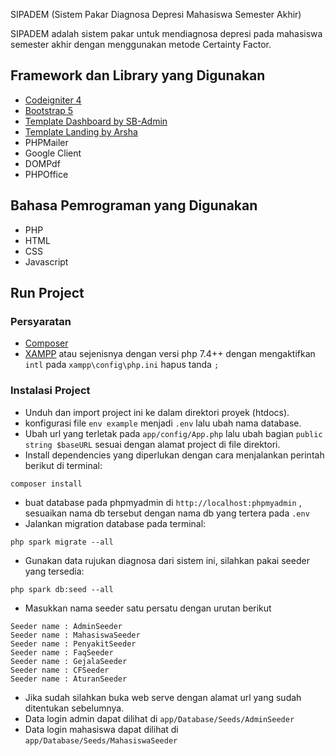 SIPADEM (Sistem Pakar Diagnosa Depresi Mahasiswa Semester Akhir)

SIPADEM adalah sistem pakar untuk mendiagnosa depresi pada mahasiswa semester akhir dengan menggunakan metode Certainty Factor. 

## Framework dan Library yang Digunakan
- [Codeigniter 4](https://codeigniter.com/)
- [Bootstrap 5](https://getbootstrap.com/)
- [Template Dashboard by SB-Admin](https://startbootstrap.com/theme/sb-admin-2)
- [Template Landing by Arsha](https://bootstrapmade.com/arsha-free-bootstrap-html-template-corporate/)
- PHPMailer
- Google Client
- DOMPdf
- PHPOffice

## Bahasa Pemrograman yang Digunakan
- PHP
- HTML
- CSS
- Javascript

## Run Project
### Persyaratan
- [Composer](https://getcomposer.org/)
- [XAMPP](https://www.apachefriends.org/download.html) atau sejenisnya dengan versi php 7.4++ dengan mengaktifkan ``intl`` pada ``xampp\config\php.ini`` hapus tanda `` ; ``

### Instalasi Project
- Unduh dan import project ini ke dalam direktori proyek (htdocs).
- konfigurasi file ``env example`` menjadi ``.env`` lalu ubah nama database.
- Ubah url yang terletak pada ``app/config/App.php`` lalu ubah bagian ``public string $baseURL`` sesuai dengan alamat project di file direktori.
- Install dependencies yang diperlukan dengan cara menjalankan perintah berikut di terminal:
```code
composer install
```
- buat database pada phpmyadmin di ``http://localhost:phpmyadmin`` , sesuaikan nama db tersebut dengan nama db yang tertera pada ``.env``
- Jalankan migration database pada terminal:
```code
php spark migrate --all
```
- Gunakan data rujukan diagnosa dari sistem ini, silahkan pakai seeder yang tersedia:
```code
php spark db:seed --all
```
- Masukkan nama seeder satu persatu dengan urutan berikut
```code
Seeder name : AdminSeeder
Seeder name : MahasiswaSeeder
Seeder name : PenyakitSeeder
Seeder name : FaqSeeder
Seeder name : GejalaSeeder
Seeder name : CFSeeder
Seeder name : AturanSeeder
```
- Jika sudah silahkan buka web serve dengan alamat url yang sudah ditentukan sebelumnya.
- Data login admin dapat dilihat di ``app/Database/Seeds/AdminSeeder``
- Data login mahasiswa dapat dilihat di ``app/Database/Seeds/MahasiswaSeeder``